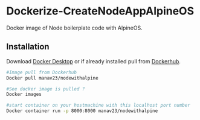# Dockerize-CreateNodeAppAlpineOS

Docker image of Node boilerplate code with AlpineOS. 

## Installation

Download [Docker Desktop](https://www.docker.com/products/docker-desktop/) or if already installed pull from [Dockerhub](https://hub.docker.com/r/manav23/nodewithalpine).

```bash
#Image pull from Dockerhub
Docker pull manav23/nodewithalpine

#See docker image is pulled ?
Docker images

#start container on your hostmachine with this localhost port number
Docker container run -p 8000:8000 manav23/nodewithalpine
```
